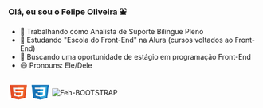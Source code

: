 ### Olá, eu sou o Felipe Oliveira ⛲


- 🔭 Trabalhando como Analista de Suporte Bilingue Pleno 
- 🌱 Estudando "Escola do Front-End" na Alura (cursos voltados ao Front-End)
- 👯 Buscando uma oportunidade de estágio em programação Front-End
- 😄 Pronouns: Ele/Dele

<div style="display: inline_block"><br>
  <img align="center" alt="Feh-HTML" height="30" width="40" src="https://raw.githubusercontent.com/devicons/devicon/master/icons/html5/html5-original.svg">
  <img align="center" alt="Feh-CSS" height="30" width="40" src="https://raw.githubusercontent.com/devicons/devicon/master/icons/css3/css3-original.svg">
  <img align="center" alt="Feh-BOOTSTRAP" height="30" width="40" src="https://cdn.jsdelivr.net/gh/devicons/devicon/icons/bootstrap/bootstrap-original.svg">
</div>

